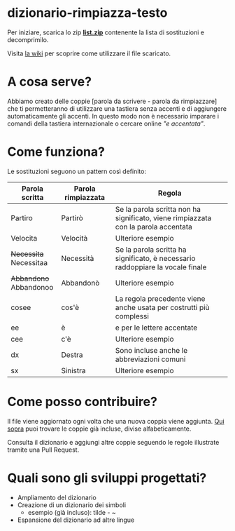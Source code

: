 # dizionario-rimpiazza-testo
Per iniziare, scarica lo zip [**list.zip**](https://github.com/Astisme/dizionario-rimpiazza-testo/blob/main/list.zip) contenente la lista di sostituzioni e decomprimilo.

Visita [la wiki](https://github.com/Astisme/dizionario-rimpiazza-testo/wiki) per scoprire come utilizzare il file scaricato.

# A cosa serve?
Abbiamo creato delle coppie [parola da scrivere - parola da rimpiazzare] che ti permetteranno di utilizzare una tastiera senza accenti e di aggiungere automaticamente gli accenti.
In questo modo non è necessario imparare i comandi della tastiera internazionale o cercare online _"e accentata"_.

# Come funziona?
Le sostituzioni seguono un pattern così definito:
<table>
  <thead>
    <th>Parola scritta</th>
    <th>Parola rimpiazzata</th>
    <th>Regola</th>
  </thead>
  <tbody>
    <tr>
      <td>Partiro</td>
      <td>Partirò</td>
      <td>Se la parola scritta non ha significato, viene rimpiazzata con la parola accentata</td>
    </tr>
    <tr>
      <td>Velocita</td>
      <td>Velocità</td>
      <td>Ulteriore esempio</td>
    </tr>
    <tr>
      <td><del>Necessita</del><br />Necessitaa</td>
      <td>Necessità</td>
      <td>Se la parola scritta ha significato, è necessario raddoppiare la vocale finale</td>
    </tr>
    <tr>
      <td><del>Abbandono</del><br />Abbandonoo</td>
      <td>Abbandonò</td>
      <td>Ulteriore esempio</td>
    </tr>
    <tr>
      <td>cosee</td>
      <td>cos'è</td>
      <td>La regola precedente viene anche usata per costrutti più complessi</td>
    </tr>
    <tr>
      <td>ee</td>
      <td>è</td>
      <td>e per le lettere accentate</td>
    </tr>
    <tr>
      <td>cee</td>
      <td>c'è</td>
      <td>Ulteriore esempio</td>
    </tr>
    <tr>
      <td>dx</td>
      <td>Destra</td>
      <td>Sono incluse anche le abbreviazioni comuni</td>
    </tr>
    <tr>
      <td>sx</td>
      <td>Sinistra</td>
      <td>Ulteriore esempio</td>
    </tr>
  </tbody>
</table>

# Come posso contribuire?
Il file viene aggiornato ogni volta che una nuova coppia viene aggiunta. [Qui sopra](https://github.com/Astisme/dizionario-rimpiazza-testo/tree/main/lista-alfabetica) puoi trovare le coppie già incluse, divise alfabeticamente.

Consulta il dizionario e aggiungi altre coppie seguendo le regole illustrate tramite una Pull Request.

# Quali sono gli sviluppi progettati?
- Ampliamento del dizionario
- Creazione di un dizionario dei simboli
  - esempio (già incluso): tilde - ~
- Espansione del dizionario ad altre lingue
